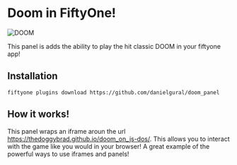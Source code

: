 # Doom in FiftyOne!

![DOOM](https://github.com/danielgural/doom_panel/blob/main/assets/doom.gif)

This panel is adds the ability to play the hit classic DOOM in your fiftyone app! 

## Installation
```
fiftyone plugins download https://github.com/danielgural/doom_panel
```
## How it works!

This panel wraps an iframe aroun the url https://thedoggybrad.github.io/doom_on_js-dos/. This allows you to interact with the game like you would in your browser! A great example of the powerful ways to use iframes and panels!
